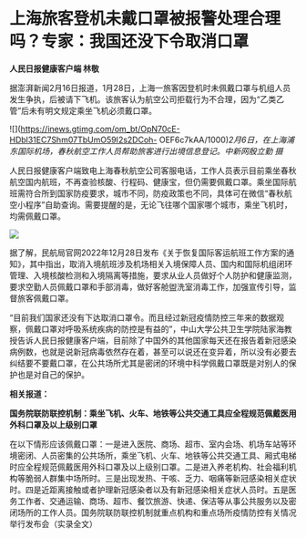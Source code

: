 # 上海旅客登机未戴口罩被报警处理合理吗？专家：我国还没下令取消口罩

**人民日报健康客户端 林敬**

据澎湃新闻2月16日报道，1月28日，上海一旅客因登机时未佩戴口罩与机组人员发生争执，后被请下飞机。该旅客认为航空公司拒载行为不合理，因为“乙类乙管”后未有明文规定乘坐飞机必须戴口罩。

![](https://inews.gtimg.com/om_bt/OpN70cE-HDbl31EC7Shm07TbUmO59I2s2DCoh-
OEF6c7kAA/1000)_2月6日，在上海浦东国际机场，春秋航空工作人员帮助旅客进行出境信息登记。中新网殷立勤 摄_

人民日报健康客户端致电上海春秋航空公司客服电话，工作人员表示目前乘坐春秋航空国内航班，不再查验核酸、行程码、健康宝，但仍需要佩戴口罩。乘坐国际航班需符合所到国家防疫要求，城市不同，防疫政策也不同，具体可在微信“春秋航空小程序”自助查询。需要提醒的是，无论飞往哪个国家哪个城市，乘坐飞机时，均需佩戴口罩。

![](https://inews.gtimg.com/om_bt/Oo8dn5t7k3XOrQR0tz7BjXrErBU6VtuEmYqPaQREeJnWcAA/1000)

据了解，民航局官网2022年12月28日发布《关于恢复国际客运航班工作方案的通知》，其中指出，取消入境航班涉及机场相关入境保障人员、国内和国际机组闭环管理、入境核酸检测和入境隔离等措施，要求从业人员做好个人防护和健康监测，要求空勤人员佩戴口罩和手部消毒，做好客舱盥洗室消毒工作，加强宣传引导，监督旅客佩戴口罩。

“目前我们国家还没有下达取消口罩令。而且经过新冠疫情防控三年来的数据观察，佩戴口罩对呼吸系统疾病的防控是有益的”，中山大学公共卫生学院陆家海教授告诉人民日报健康客户端，目前除了中国外的其他国家每天还在报告着新冠感染病例数，也就是说新冠病毒依然存在着，甚至可以说还在变异着，所以没有必要去纠结要不要戴口罩，在公共场所尤其是密闭的环境中科学佩戴口罩既是对别人的保护也是对自己的保护。

**相关报道：**

**国务院联防联控机制：乘坐飞机、火车、地铁等公共交通工具应全程规范佩戴医用外科口罩及以上级别口罩**

在以下情形应该佩戴口罩：一是进入医院、商场、超市、室内会场、机场车站等环境密闭、人员密集的公共场所，乘坐飞机、火车、地铁等公共交通工具、厢式电梯时应全程规范佩戴医用外科口罩及以上级别口罩。二是进入养老机构、社会福利机构等脆弱人群集中场所时。三是出现发热、干咳、乏力、咽痛等新冠感染相关症状时。四是近距离接触或者护理新冠感染者以及有新冠感染相关症状人员时。五是医务工作者、交通运输、商场、超市、餐饮旅游、快递、保洁等从事公共服务以及密闭场所的工作人员。国务院联防联控机制就重点机构和重点场所疫情防控有关情况举行发布会（实录全文）

